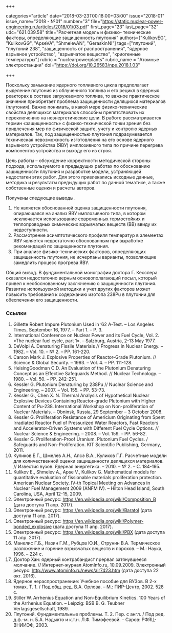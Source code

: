 +++

categories="article"
date="2018-03-23T00:18:00+03:00"
issue="2018-01"
issue_name="2018 - №01"
number="3"
file="https://static.nuclear-power-engineering.ru/articles/2018/01/03.pdf"
first_page="23"
last_page="32"
udc="621.039.58"
title="Расчетная модель и физико- технические факторы, определяющие защищенность плутония"
authors=["KulikovEG", "KulikovGG", "ApseVA", "ShmelevAN", "GeraskinNI"]
tags=["плутоний", "плутоний 238", "защищенность от распространения", "ядерное взрывное устройство", "взрывчатое вещество", "криогенные температуры"]
rubric = "nuclearpowerplants"
rubric_name = "Атомные электростанции"
doi="https://doi.org/10.26583/npe.2018.1.03"

+++

Поскольку замыкание ядерного топливного цикла предполагает выделение плутония из облученного топлива и его рецикл в ядерных реакторах в составе загружаемого топлива, то важное практическое значение приобретает проблема защищенности делящихся материалов (плутония). Важно понимать, в какой мере физико-технические свойства делящихся материалов способны препятствовать их переключению на неэнергетические цели. В работе рассматривается термин «защищенность» с физико-технической точки зрения без привлечения мер по физической защите, учету и контролю ядерных материалов. Так, под защищенностью плутония подразумевается техническая невозможность изготовления на его основе ядерного взрывного устройства (ЯВУ) имплозивного типа по причине перегрева компонентов устройства и выходу его из строя.

Цель работы – обсуждение корректности методической стороны подхода, используемого в предыдущих работах по обоснованию защищенности плутония и разработке модели, устраняющей недостатки этих работ. Для этого привлекались исходные данные, методика и результаты предыдущих работ по данной тематике, а также собственные оценки и расчеты авторов.

Получены следующие выводы.
1. Не является обоснованной оценка защищенности плутония, опирающаяся на анализ ЯВУ имплозивного типа, в котором исключается использование современных термостойких и теплопроводных химических взрывчатых веществ (ВВ) ввиду их недоступности.
2. Рассмотрение асимптотического профиля температур в элементах ЯВУ является недостаточно обоснованным при выработке рекомендаций по защищенности плутония.
3. При анализе физико-технических факторов, определяющих защищенность плутония, не исчерпаны варианты, позволяющие замедлить процесс прогрева ЯВУ.

Общий вывод. В фундаментальной монографии доктора Г. Кесслера оказался недостаточно верным основополагающий посыл, который привел к необоснованному заключению о защищенности плутония. Развитие используемой методики и учет других факторов может повысить требования к содержанию изотопа 238Pu в плутонии для обеспечения его защищенности.

### Ссылки

1. Gillette Robert Impure Plutonium Used in ’62 A-Test. – Los Angeles Times, September 16, 1977. – Part 1. – P. 3.
2. International Conference on Nuclear Power and its Fuel Cycle, Vol. 2. «The nuclear fuel cycle, part 1». – Salzburg, Austria, 2-13 May 1977.
3. DeVolpi A. Denaturing Fissile Materials // Progress in Nuclear Energy. – 1982. – Vol. 10. – № 2. – PP. 161-220.
4. Carson Mark J. Explosive Properties of Reactor-Grade Plutonium. // Science & Global Security. – 1993. – Vol. 4. – PP. 111-128.
5. HeisingGoodman C.D. An Evaluation of the Plutonium Denaturing Concept as an Effective Safeguards Method. // Nuclear Technology. – 1980. – Vol. 50. – PP. 242-251.
6. Kessler G. Plutonium Denaturing by 238Pu // Nuclear Science and Engineering. – 2007. – Vol. 155. – PP. 53-73.
7. Kessler G., Chen X. N. Thermal Analysis of Hypothetical Nuclear Explosive Devices Containing Reactor-grade Plutonium with Higher Content of Pu-238. International Workshop on Non-proliferation of Nuclear Materials. – Obninsk, Russia, 29 September – 3 October 2008.
8. Kessler G. Proliferation Resistance of Americium Originating from Spent Irradiated Reactor Fuel of Pressurized Water Reactors, Fast Reactors and Accelerator-Driven Systems with Different Fuel Cycle Options. // Nuclear Science & Engineering. – 2008. – Vol. 159. – PP. 56-82.
9. Kessler G. Proliferation-Proof Uranium. Plutonium Fuel Cycles. / Safeguards and Non-Proliferation. KIT Scientific Publishing, Germany, 2011.
10. Куликов Е.Г., Шмелев А.Н., Апсэ В.А., Куликов Г.Г. Расчетные модели для количественной оценки защищенности делящихся материалов. // Известия вузов. Ядерная энергетика. – 2010. – № 2. – С. 184-195.
11. Kulikov E., Shmelev A., Apse V., Kulikov G. Mathematical models for quantitative evaluation of fissionable materials proliferation protection. American Nuclear Society. IV-th Topical Meeting on Advances in Nuclear Fuel Management 2009 (ANFM IV). – Hilton Head Island, South Carolina, USA, April 12-15, 2009.
12. Электронный ресурс: https://en.wikipedia.org/wiki/Composition_B (дата доступа 11 апр. 2017).
13. Электронный ресурс: https://en.wikipedia.org/wiki/Baratol (дата доступа 11 апр. 2017).
14. Электронный ресурс: https://en.wikipedia.org/wiki/Polymer-bonded_explosive (дата доступа 11 апр. 2017).
15. Электронный ресурс: https://en.wikipedia.org/wiki/PBX (дата доступа 11 апр. 2017).
16. Манелис Г.Б., Назин Г.М., Рубцов Ю.И., Струнин В.А. Термическое разложение и горение взрывчатых веществ и порохов. – М.: Наука, 1996. – 224 с.
17. Доктор Хан: ядерный контрабандист прервал затянувшееся молчание. // Интернет-журнал AtomInfo.ru, 10.09.2009. Электронный ресурс: http://www.atominfo.ru/news/air7423.htm (дата доступа 22 окт. 2016).
18. Ядерное нераспространение: Учебное пособие для ВУЗов. В 2-х томах. Т. 1. / Под общ. ред. В.А. Орлова. – М.: ПИР-Центр, 2002. 528 с.
19. Stiller W. Arrhenius Equation and Non-Equilibrium Kinetics. 100 Years of the Arrhenius Equation. – Leipzig: BSB B. G. Teubner Verlagsgesellschaft, 1989.
20. Плутоний. Фундаментальные проблемы. Т. 2. Пер. с англ. / Под ред. д.ф.-м. н. Б.А. Надыкто и к.т.н. Л.Ф. Тимофеевой. – Саров: РФЯЦ-ВНИИЭФ, 2003.